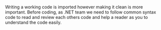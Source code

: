 Writing a working code is imported however making it clean is more important. Before coding, as .NET team we need to follow common syntax code to read and review each others code and help a reader as you to understand the code easily.
